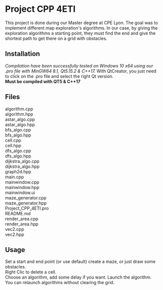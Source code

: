 # Project CPP 4ETI
This project is done during our Master degree at CPE Lyon. The goal was to implement different map exploration's algorithms. In our case, by giving the exploration algorithms a starting point, they must find the end and give the shortest path to get there on a grid with obstacles.

## Installation
*Compilation have been successfully tested on Windows 10 x64 using our .pro file with MinGW64 8.1, Qt5.15.2 & C++17.*
With QtCreator, you just need to click on the .pro file and select the right Qt version.    
**Must be compiled with QT5 & C++17**

## Files
algorithm.cpp  
algorithm.hpp  
astar_algo.cpp  
astar_algo.hpp  
bfs_algo.cpp  
bfs_algo.hpp  
cell.cpp  
cell.hpp  
dfs_algo.cpp  
dfs_algo.hpp  
dijkstra_algo.cpp  
dijkstra_algo.hpp  
graph2d.hpp  
main.cpp  
mainwindow.cpp  
mainwindow.hpp  
mainwindow.ui  
maze_generator.cpp  
maze_generator.hpp  
Project_CPP_4ETI.pro   
README.md  
render_area.cpp  
render_area.hpp  
vec2.cpp  
vec2.hpp

## Usage
Set a start and end point (or use default) create a maze, or just draw some obstacles.  
Right Clic to delete a cell.  
Choose an algorithm, add some delay if you want. Launch the algorithm.  
You can relaunch algorithms without clearing the grid.
